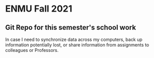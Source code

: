 # ENMU Fall 2021

## Git Repo for this semester's school work

In case I need to synchronize data across my computers, back up information potentially lost, or share information from assignments to colleagues or Professors.
